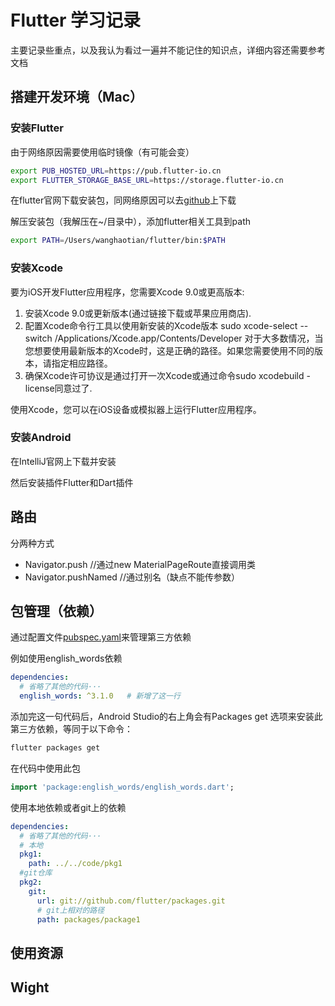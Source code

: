 # Flutter 学习记录

主要记录些重点，以及我认为看过一遍并不能记住的知识点，详细内容还需要参考文档

## 搭建开发环境（Mac）

### 安装Flutter

由于网络原因需要使用临时镜像（有可能会变）

```bash
export PUB_HOSTED_URL=https://pub.flutter-io.cn
export FLUTTER_STORAGE_BASE_URL=https://storage.flutter-io.cn
```

在flutter官网下载安装包，同网络原因可以去[github](https://github.com/flutter/flutter/releases)上下载

解压安装包（我解压在~/目录中），添加flutter相关工具到path

```bash
export PATH=/Users/wanghaotian/flutter/bin:$PATH
```

### 安装Xcode

要为iOS开发Flutter应用程序，您需要Xcode 9.0或更高版本:

1. 安装Xcode 9.0或更新版本(通过链接下载或苹果应用商店).
2. 配置Xcode命令行工具以使用新安装的Xcode版本 sudo xcode-select --switch /Applications/Xcode.app/Contents/Developer 对于大多数情况，当您想要使用最新版本的Xcode时，这是正确的路径。如果您需要使用不同的版本，请指定相应路径。
3. 确保Xcode许可协议是通过打开一次Xcode或通过命令sudo xcodebuild -license同意过了.

使用Xcode，您可以在iOS设备或模拟器上运行Flutter应用程序。

### 安装Android

在IntelliJ官网上下载并安装

然后安装插件Flutter和Dart插件

## 路由

分两种方式

- Navigator.push //通过new MaterialPageRoute直接调用类
- Navigator.pushNamed //通过别名（缺点不能传参数）

## 包管理（依赖）

通过配置文件[pubspec.yaml](../pubspec.yaml)来管理第三方依赖

例如使用english_words依赖

```yaml
dependencies:
  # 省略了其他的代码···
  english_words: ^3.1.0   # 新增了这一行
```

添加完这一句代码后，Android Studio的右上角会有Packages get 选项来安装此第三方依赖，等同于以下命令：

```bash
flutter packages get
```

在代码中使用此包

```dart
import 'package:english_words/english_words.dart';

```

使用本地依赖或者git上的依赖

```yaml
dependencies:
  # 省略了其他的代码···
  # 本地
  pkg1: 
    path: ../../code/pkg1
  #git仓库
  pkg2:
    git:
      url: git://github.com/flutter/packages.git
      # git上相对的路径
      path: packages/package1
```

## 使用资源

## Wight
